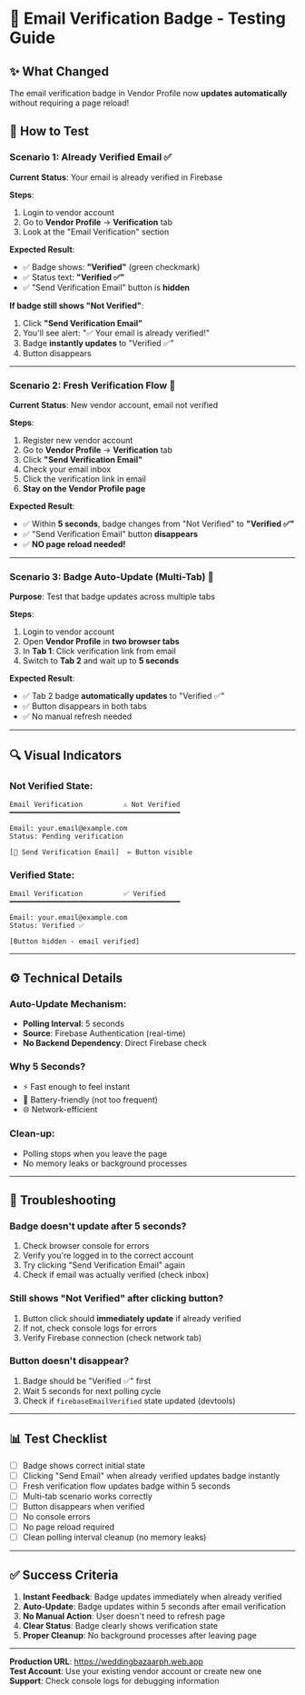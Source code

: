 # 📧 Email Verification Badge - Testing Guide

## ✨ What Changed

The email verification badge in Vendor Profile now **updates automatically** without requiring a page reload!

## 🧪 How to Test

### Scenario 1: Already Verified Email ✅
**Current Status**: Your email is already verified in Firebase

**Steps**:
1. Login to vendor account
2. Go to **Vendor Profile** → **Verification** tab
3. Look at the "Email Verification" section

**Expected Result**:
- ✅ Badge shows: **"Verified"** (green checkmark)
- ✅ Status text: **"Verified ✅"**
- ✅ "Send Verification Email" button is **hidden**

**If badge still shows "Not Verified"**:
1. Click **"Send Verification Email"**
2. You'll see alert: "✅ Your email is already verified!"
3. Badge **instantly updates** to "Verified ✅"
4. Button disappears

---

### Scenario 2: Fresh Verification Flow 📨
**Current Status**: New vendor account, email not verified

**Steps**:
1. Register new vendor account
2. Go to **Vendor Profile** → **Verification** tab
3. Click **"Send Verification Email"**
4. Check your email inbox
5. Click the verification link in email
6. **Stay on the Vendor Profile page**

**Expected Result**:
- ✅ Within **5 seconds**, badge changes from "Not Verified" to **"Verified ✅"**
- ✅ "Send Verification Email" button **disappears**
- ✅ **NO page reload needed!**

---

### Scenario 3: Badge Auto-Update (Multi-Tab) 🔄
**Purpose**: Test that badge updates across multiple tabs

**Steps**:
1. Login to vendor account
2. Open **Vendor Profile** in **two browser tabs**
3. In **Tab 1**: Click verification link from email
4. Switch to **Tab 2** and wait up to **5 seconds**

**Expected Result**:
- ✅ Tab 2 badge **automatically updates** to "Verified ✅"
- ✅ Button disappears in both tabs
- ✅ No manual refresh needed

---

## 🔍 Visual Indicators

### Not Verified State:
```
Email Verification          ⚠️ Not Verified
━━━━━━━━━━━━━━━━━━━━━━━━━━━━━━━━━━━━━━━━━━

Email: your.email@example.com
Status: Pending verification

[📨 Send Verification Email]  ← Button visible
```

### Verified State:
```
Email Verification          ✅ Verified
━━━━━━━━━━━━━━━━━━━━━━━━━━━━━━━━━━━━━━━━━━

Email: your.email@example.com
Status: Verified ✅

[Button hidden - email verified]
```

---

## ⚙️ Technical Details

### Auto-Update Mechanism:
- **Polling Interval**: 5 seconds
- **Source**: Firebase Authentication (real-time)
- **No Backend Dependency**: Direct Firebase check

### Why 5 Seconds?
- ⚡ Fast enough to feel instant
- 🔋 Battery-friendly (not too frequent)
- 🌐 Network-efficient

### Clean-up:
- Polling stops when you leave the page
- No memory leaks or background processes

---

## 🐛 Troubleshooting

### Badge doesn't update after 5 seconds?
1. Check browser console for errors
2. Verify you're logged in to the correct account
3. Try clicking "Send Verification Email" again
4. Check if email was actually verified (check inbox)

### Still shows "Not Verified" after clicking button?
1. Button click should **immediately update** if already verified
2. If not, check console logs for errors
3. Verify Firebase connection (check network tab)

### Button doesn't disappear?
1. Badge should be "Verified ✅" first
2. Wait 5 seconds for next polling cycle
3. Check if `firebaseEmailVerified` state updated (devtools)

---

## 📊 Test Checklist

- [ ] Badge shows correct initial state
- [ ] Clicking "Send Email" when already verified updates badge instantly
- [ ] Fresh verification flow updates badge within 5 seconds
- [ ] Multi-tab scenario works correctly
- [ ] Button disappears when verified
- [ ] No console errors
- [ ] No page reload required
- [ ] Clean polling interval cleanup (no memory leaks)

---

## ✅ Success Criteria

1. **Instant Feedback**: Badge updates immediately when already verified
2. **Auto-Update**: Badge updates within 5 seconds after email verification
3. **No Manual Action**: User doesn't need to refresh page
4. **Clear Status**: Badge clearly shows verification state
5. **Proper Cleanup**: No background processes after leaving page

---

**Production URL**: https://weddingbazaarph.web.app  
**Test Account**: Use your existing vendor account or create new one  
**Support**: Check console logs for debugging information

